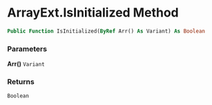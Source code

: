 # ArrayExt.IsInitialized Method

```vb
Public Function IsInitialized(ByRef Arr() As Variant) As Boolean
```

### Parameters

**Arr()** `Variant` <br>


### Returns

`Boolean` <br>


